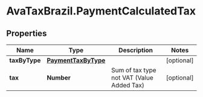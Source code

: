 # AvaTaxBrazil.PaymentCalculatedTax

## Properties
Name | Type | Description | Notes
------------ | ------------- | ------------- | -------------
**taxByType** | [**PaymentTaxByType**](PaymentTaxByType.md) |  | [optional] 
**tax** | **Number** | Sum of tax type not VAT (Value Added Tax) | [optional] 


